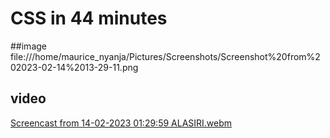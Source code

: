 <h1>CSS in 44 minutes </h1>
##image
file:///home/maurice_nyanja/Pictures/Screenshots/Screenshot%20from%202023-02-14%2013-29-11.png

## video


[Screencast from 14-02-2023 01:29:59 ALASIRI.webm](https://user-images.githubusercontent.com/68531415/218711316-fab8e59b-a7de-41bd-8298-b0dd76f0e832.webm)
